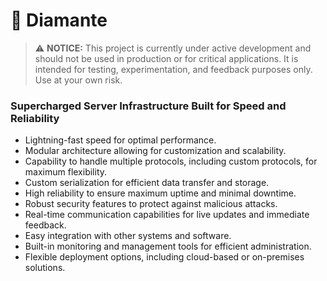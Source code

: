 # 💎 Diamante

> :warning: __NOTICE:__ This project is currently under active development and should not be used in production or for critical   applications. It is intended for testing, experimentation, and feedback purposes only. Use at your own risk.

### Supercharged Server Infrastructure Built for Speed and Reliability

- Lightning-fast speed for optimal performance.
- Modular architecture allowing for customization and scalability.
- Capability to handle multiple protocols, including custom protocols, for maximum flexibility.
- Custom serialization for efficient data transfer and storage.
- High reliability to ensure maximum uptime and minimal downtime.
- Robust security features to protect against malicious attacks.
- Real-time communication capabilities for live updates and immediate feedback.
- Easy integration with other systems and software.
- Built-in monitoring and management tools for efficient administration.
- Flexible deployment options, including cloud-based or on-premises solutions.
